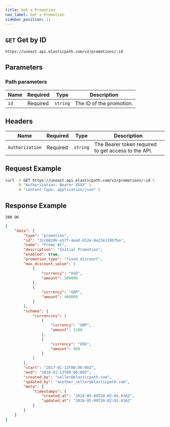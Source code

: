 ```yaml
---
title: Get a Promotion
nav_label: Get a Promotion
sidebar_position: 11
---
```


## `GET` Get by ID

```http
https://useast.api.elasticpath.com/v2/promotions/:id
```

## Parameters

### Path parameters

| Name | Required | Type     | Description              |
| ---- | -------- | -------- | ------------------------ |
| `id` | Required | `string` | The ID of the promotion. |

## Headers

| Name            | Required | Type     | Description                                         |
| --------------- | -------- | -------- | --------------------------------------------------- |
| `Authorization` | Required | `string` | The Bearer token required to get access to the API. |

## Request Example

```bash
curl -X GET https://useast.api.elasticpath.com/v2/promotions/:id \
     -H "Authorization: Bearer XXXX" \
     -H "content-type: application/json" \
```

## Response Example

`200 OK`

```json
{
    "data": {
        "type": "promotion",
        "id": "3cc6829b-e57f-4ead-b52e-8e23e119bfba",
        "name": "Promo #1",
        "description": "Initial Promotion",
        "enabled": true,
        "promotion_type": "fixed_discount",
        "max_discount_value": [
            {
                "currency": "USD",
                "amount": 500000
            },
            {
                "currency": "GBP",
                "amount": 400000
            }
        ],
        "schema": {
            "currencies": [
                {
                    "currency": "GBP",
                    "amount": 1100
                },
                {
                    "currency": "USD",
                    "amount": 900
                }
            ]
        },
        "start": "2017-01-13T00:00:00Z",
        "end": "2018-01-13T00:00:00Z",
        "created_by": "seller@elasticpath.com",
        "updated_by": "another_seller@elasticpath.com",
        "meta": {
            "timestamps": {
                "created_at": "2018-05-09T20:02:01.036Z",
                "updated_at": "2018-05-09T20:02:01.036Z"
            }
        }
    }
}
```
